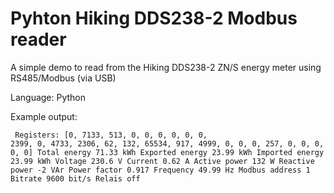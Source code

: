 # Pyhton Hiking DDS238-2 Modbus reader
A simple demo to read from the Hiking DDS238-2 ZN/S energy meter using RS485/Modbus (via USB)
<p>Language: Python


Example output:<p>
<code>
Registers:  [0, 7133, 513, 0, 0, 0, 0, 0, 0, 2399, 0, 4733, 2306, 62, 132, 65534, 917, 4999, 0, 0, 0, 257, 0, 0, 0, 0, 0]
Total energy 71.33  kWh
Exported energy  23.99  kWh
Imported energy  23.99  kWh
Voltage  230.6  V
Current  0.62  A
Active power  132  W
Reactive power  -2  VAr
Power factor  0.917
Frequency 49.99  Hz
Modbus address  1
Bitrate  9600 bit/s
Relais  off
</code>
